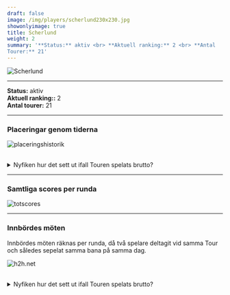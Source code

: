 ```yaml
---  
draft: false  
image: /img/players/scherlund230x230.jpg  
showonlyimage: true  
title: Scherlund  
weight: 2  
summary: '**Status:** aktiv <br> **Aktuell ranking:** 2 <br> **Antal
Tourer:** 21'  
---
```


![Scherlund](/img/players/scherlund230x230.jpg)

------------------------------------------------------------------------

**Status:** aktiv  
**Aktuell ranking::** 2  
**Antal tourer:** 21

------------------------------------------------------------------------

### Placeringar genom tiderna

![placeringshistorik](/playerstats/Scherlund.placing.net.png) <br><br>
<details> <summary>Nyfiken hur det sett ut ifall Touren spelats
brutto?</summary> <p>

![placeringshistorik](/playerstats/Scherlund.placing.gross.png) </p>
</details>

------------------------------------------------------------------------

### Samtliga scores per runda

![totscores](/playerstats/Scherlund.totscores.png)

------------------------------------------------------------------------

### Innbördes möten

Innbördes möten räknas per runda, då två spelare deltagit vid samma Tour
och således sepelat samma bana på samma dag.

![h2h.net](/playerstats/Scherlund.h2h.net.png) <br><br> <details>
<summary>Nyfiken hur det sett ut ifall Touren spelats brutto?</summary>
<p>

![h2h.gross](/playerstats/Scherlund.h2h.gross.png) </p> </details>
